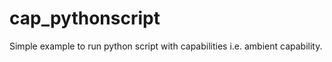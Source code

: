 # cap_pythonscript
Simple example to run python script with capabilities i.e. ambient capability.  
